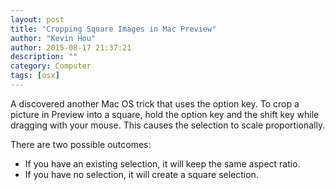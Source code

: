 ```yaml
---
layout: post
title: "Cropping Square Images in Mac Preview"
author: "Kevin Hou"
author: 2015-08-17 21:37:21
description: ""
category: Computer
tags: [osx]
---
```


A discovered another Mac OS trick that uses the option key. To crop a picture in Preview into a square, hold the option key and the shift key while dragging with your mouse. This causes the selection to scale proportionally.

There are two possible outcomes:
<ul>
  <li>If you have an existing selection, it will keep the same aspect ratio.</li>
  <li>If you have no selection, it will create a square selection.</li>
</ul>